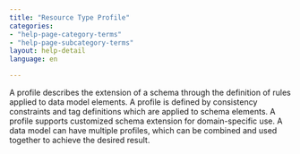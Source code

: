 ```yaml
---
title: "Resource Type Profile"
categories:
- "help-page-category-terms"
- "help-page-subcategory-terms"
layout: help-detail
language: en

---
```


A profile describes the extension of a schema through the definition of rules applied to data model elements. A profile is defined by consistency constraints and tag definitions which are applied to schema elements. A profile supports customized schema extension for domain-specific use. A data model can have multiple profiles, which can be combined and used together to achieve the desired result. 
